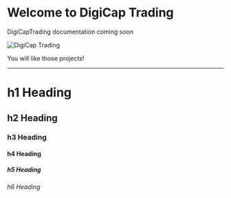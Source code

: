 # Welcome to DigiCap Trading

DigiCapTrading documentation coming soon

![DigiCap Trading](https://bot.digicaptrading.com/assets/img/brand/d_w400_blck.png "DigiCap Trading")

You will like those projects!

---

# h1 Heading

## h2 Heading

### h3 Heading

#### h4 Heading

##### h5 Heading

###### h6 Heading
